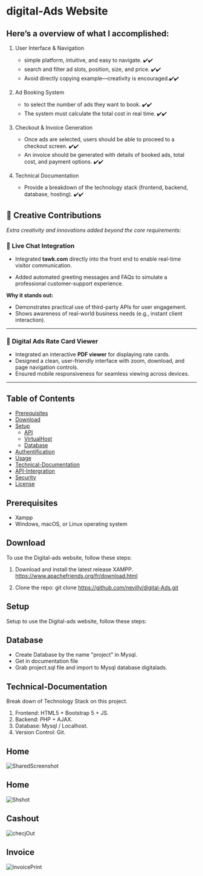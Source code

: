 # digital-Ads Website

## Here’s a overview of what I accomplished:

1. User Interface & Navigation

   - simple platform, intuitive, and easy to navigate.       ✔️✔️
   - search and filter ad slots, position, size, and price.  ✔️✔️
   - Avoid directly copying example—creativity is encouraged.✔️✔️

2. Ad Booking System

   -  to select the number of ads they want to book.         ✔️✔️
   - The system must calculate the total cost in real time.  ✔️✔️

3. Checkout & Invoice Generation

   - Once ads are selected, users should be able to proceed to a checkout screen. ✔️✔️
   - An invoice should be generated with details of booked ads, total cost, and payment options.                   ✔️✔️

4. Technical Documentation

   - Provide a breakdown of the technology stack (frontend, backend, database, hosting).                             ✔️✔️ 



## 🚀 Creative Contributions  
*Extra creativity and innovations added beyond the core requirements:* 


### 💬 **Live Chat Integration**  
- Integrated **tawk.com** directly into the front end to enable real-time visitor communication.  
  
- Added automated greeting messages and FAQs to simulate a professional customer-support experience.  

**Why it stands out:**  
- Demonstrates practical use of third-party APIs for user engagement.  
- Shows awareness of real-world business needs (e.g., instant client interaction).  

---

### 📄 **Digital Ads Rate Card Viewer**  
- Integrated an interactive **PDF viewer** for displaying rate cards.  
- Designed a clean, user-friendly interface with zoom, download, and page navigation controls.  
- Ensured mobile responsiveness for seamless viewing across devices.

---



## Table of Contents
- [Prerequisites](#Prerequisites)
- [Download](#Download)
- [Setup](#Setup)
  - [API](#API)
  - [VirtualHost](#VirtualHost)
  - [Database](#Database)
- [Authentification](#Authentification)
- [Usage](#Usage)
- [Technical-Documentation](#Technical-Documentation)
- [API-Intergration](#API-Intergration)
- [Security](#Security)
- [License](#license)


## Prerequisites
- Xampp 
- Windows, macOS, or Linux operating system


## Download

To use the Digital-ads website, follow these steps:

1. Download and install the latest release XAMPP. https://www.apachefriends.org/fr/download.html
 
2. Clone the repo: git clone https://github.com/nevilly/digital-Ads.git
 


## Setup

Setup to use the Digital-ads website, follow these steps:




## Database

- Create Database by the name "project" in Mysql.
- Get in documentation file 
- Grab project.sql file and import to Mysql database digitalads.



## Technical-Documentation
  
Break down of Technology Stack on this project.

1. Frontend: HTML5 + Bootstrap 5 + JS.
2. Backend: PHP + AJAX.
3. Database: Mysql / Localhost.
4. Version Control: Git.

       



## Home
![SharedScreenshot](https://github.com/user-attachments/assets/7b204b86-c41c-4540-a7c5-92c5148e2850)


## Home

![Shshot](https://github.com/user-attachments/assets/92a52109-fa7b-4c32-a6c7-fe40c98d228c)

## Cashout
![checjOut](https://github.com/user-attachments/assets/da28650e-97ef-4709-ad62-67b0fa740038)


## Invoice
![InvoicePrint](https://github.com/user-attachments/assets/57b54091-10da-44a0-b54c-9f5347829060)





